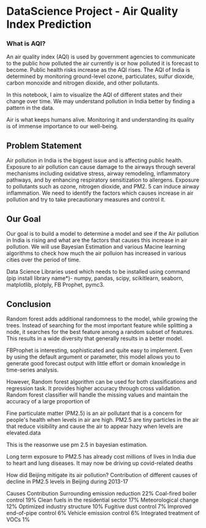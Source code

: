 # DataScience Project - Air Quality Index Prediction
### What is AQI?
An air quality index (AQI) is used by government agencies to communicate to the public how polluted the air currently is or how polluted it is forecast to become. Public health risks increase as the AQI rises. The AQI of India is determined by monitoring ground-level ozone, particulates, sulfur dioxide, carbon monoxide and nitrogen dioxide, and other pollutants.

In this notebook, I aim to visualize the AQI of different states and their change over time. We may understand pollution in India better by finding a pattern in the data.

Air is what keeps humans alive. Monitoring it and understanding its quality is of immense importance to our well-being.

 ## Problem Statement 
Air pollution in India is the biggest issue and is affecting public health. 
Exposure to air pollution can cause damage to the airways through several mechanisms including oxidative stress, airway remodeling, inflammatory pathways, and by enhancing respiratory sensitization to allergens. 
Exposure to pollutants such as ozone, nitrogen dioxide, and PM2. 5 can induce airway inflammation. 
We need to identify the factors which causes increase in air pollution and try to take precautionary measures and control it.

## Our Goal
Our goal is to build a model to determine a model and see if the Air pollution in India is rising and what are the factors that causes this increase in air pollution. 
We will use Bayesian Estimation and various Macine learning algorithms to check how much the air polluion has increased in various cities over the period of time.

Data Science Libraries used which needs to be installed using command (pip install library name*)- 
numpy, pandas, scipy, scikitlearn, seaborn, matplotlib, plotply, FB Prophet, pymc3. 

## Conclusion
Random forest adds additional randomness to the model, while growing the trees. Instead of searching for the most important feature while splitting a node, it searches for the best feature among a random subset of features. This results in a wide diversity that generally results in a better model.

FBProphet is interesting, sophisticated and quite easy to implement. Even by using the default argument or parameter, this model allows you to generate good forecast output with little effort or domain knowledge in time-series analysis.

However, Random forest algorithm can be used for both classifications and regression task. It provides higher accuracy through cross validation. Random forest classifier will handle the missing values and maintain the accuracy of a large proportion of

Fine particulate matter (PM2.5) is an air pollutant that is a concern for people's health when levels in air are high. PM2.5 are tiny particles in the air that reduce visibility and cause the air to appear hazy when levels are elevated.data

This is the reasonwe use pm 2.5 in bayesian estimation.

Long term exposure to PM2.5 has already cost millions of lives in India due to heart and lung diseases. It may now be driving up covid-related deaths

How did Beijing mitigate its air pollution? Contribution of different causes of decline in PM2.5 levels in Beijing during 2013-17

Causes Contribution Surrounding emission reduction 22% Coal-fired boiler control 19% Clean fuels in the residential sector 17% Meteorological change 12% Optimized industry structure 10% Fugitive dust control 7% Improved end-of-pipe control 6% Vehicle emission control 6% Integrated treatment of VOCs 1%
 
